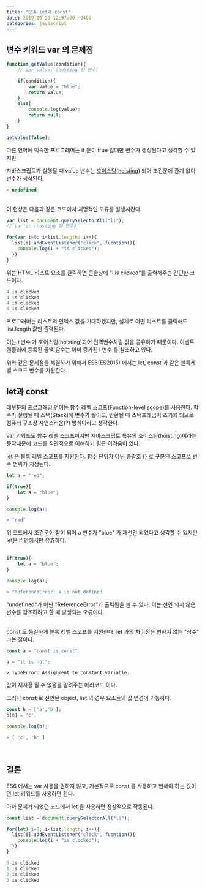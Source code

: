 ```yaml
---
title: "ES6 let과 const"
date: 2019-06-29 12:57:00 -0400
categories: javascript
---
```


<h2>변수 키워드 var 의 문제점</h2>

```javascript
function getValue(condition){
    // var value; (hosting 된 변수)

    if(condition){
        var value = "blue";
        return value;
    }
    else{
        console.log(value);
        return null;
    }
}

getValue(false);
```
다른 언어에 익숙한 프로그래머는 if 문이 true 일때만 변수가 생성된다고 생각할 수 있지만


자바스크립트가 실행될 때 value 변수는 <a href="https://developer.mozilla.org/ko/docs/Glossary/Hoisting">호이스팅(hoisting)</a> 되어 조건문에 관계 없이 변수가 생성된다. 

```javascript
> undefined
```         
<br>
이 현상은 다음과 같은 코드에서 치명적인 오류를 발생시킨다.

```javascript
var list = document.querySelectorAll("li");
// var i; (hosting 된 변수)

for(var i=0; i<list.length; i++){
  list[i].addEventListener("click", fucntion(){
    console.log(i + "is clicked");
  })
}
```
위는 HTML 리스트 요소를 클릭하면 콘솔창에 "i is clicked"를 출력해주는 간단한 코드이다. 

```javascript
4 is clicked
4 is clicked
4 is clicked
4 is clicked
```
프로그래머는 리스트의 인덱스 값을 기대하겠지만, 실제로 어떤 리스트를 클릭해도 list.length 값만 출력된다.

이는 i 변수 가 호이스팅(hoisting)되어 전역변수처럼 값을 공유하기 때문이다. 이벤트 핸들러에 등록된 콜백 함수는 이미 증가된 i 변수 를 참조하고 있다.

위와 같은 문제점을 해결하기 위해서 ES6(ES2015) 에서는 let, const 과 같은 블록레벨 스코프 변수를 지원한다.
<br>
<h2>let과 const</h2>

대부분의 프로그래밍 언어는 함수 레벨 스코프(Function-level scope)를 사용한다. 함수가 실행될 때 스택(Stack)에 변수가 쌓이고, 반환될 때 스택프레임이 초기화 되므로 컴퓨터 구조상 자연스러운(?) 방식이라고 생각한다.

var 키워드도 함수 레벨 스코프이지만 자바스크립트 특유의 호이스팅(hoisting)이라는 동작때문에 코드를 직관적으로 이해하기 힘든 어려움이 있다.

let 은 블록 레벨 스코프를 지원한다. 함수 단위가 아닌 중괄호 {} 로 구분된 스코프로 변수 범위가 지정된다. 

```javascript
let a = "red";

if(true){
    let a = "blue";
}

console.log(a);
```

```javascript
> "red"
```

위 코드에서 조건문이 참이 되어 a 변수가 "blue" 가 재선언 되었다고 생각할 수 있지만 let은 if 안에서만 유효하다.
<br>
<br>
```javascript
if(true){
    let a = "blue";
}

console.log(a);
```
```javascript
> "ReferenceError: a is not defined
```
"undefined"가 아닌 "ReferenceError"가 출력됨을 볼 수 있다. 이는 선언 되지 않은 변수를 참조하려고 할 때 발생되는 오류이다.
<br>
<br>

const 도 동일하게 블록 레벨 스코프를 지원한다. let 과의 차이점은 변하지 않는 "상수" 라는 점이다.
```javascript
const a = "const is const"

a = "it is not";
```
```
> TypeError: Assignment to constant variable.
```
값이 재지정 될 수 없음을 알려주는 에러코드 이다.

그러나 const 로 선언된 object, list 의 경우 요소들의 값 변경이 가능하다.
```javascript
const b = ['a','b'];
b[0] = 'c';

console.log(b);
```
```javascript
> [ 'c', 'b' ]
```

<br>

<h2>결론</h2>
ES6 에서는 var 사용을 권하지 않고, 기본적으로 const 를 사용하고 변해야 하는 값이면 let 키워드를 사용하면 된다.

아까 문제가 되었던 코드에서 let 을 사용하면 정상적으로 작동된다.

```javascript
const list = document.querySelectorAll("li");

for(let) i=0; i<list.length; i++){
  list[i].addEventListener("click", fucntion(){
    console.log(i + "is clicked");
  })
}
```


```javascript
0 is clicked
1 is clicked
2 is clicked
3 is clicked
```




